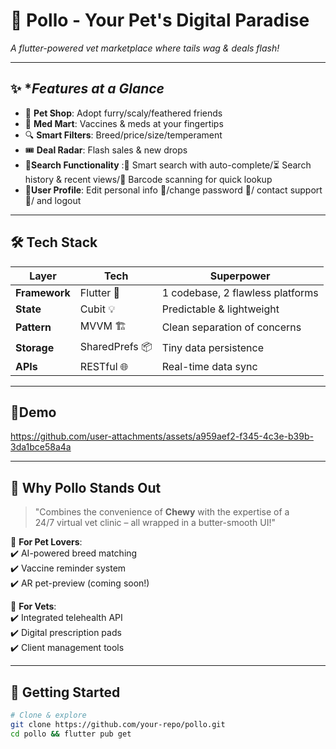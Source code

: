# 🐾 Pollo - Your Pet's Digital Paradise  
*A flutter-powered vet marketplace where tails wag & deals flash!*  

---

## ✨ **Features at a Glance*  
- 🐶 **Pet Shop**: Adopt furry/scaly/feathered friends  
- 💊 **Med Mart**: Vaccines & meds at your fingertips  
- 🔍 **Smart Filters**: Breed/price/size/temperament  
- 🎟️ **Deal Radar**: Flash sales & new drops  
- 🔎**Search Functionality** :🤖 Smart search with auto-complete/⏳ Search history & recent views/📲 Barcode scanning for quick lookup
- 👤**User Profile**: Edit personal info 🔧/change password 🔐/ contact support 📩/ and logout   

---

## 🛠️ **Tech Stack**  
| Layer          | Tech                | Superpower                     |  
|----------------|---------------------|--------------------------------|  
| **Framework**  | Flutter 🎯          | 1 codebase, 2 flawless platforms |  
| **State**      | Cubit 💡            | Predictable & lightweight      |  
| **Pattern**    | MVVM 🏗️            | Clean separation of concerns   |  
| **Storage**    | SharedPrefs 📦      | Tiny data persistence          |  
| **APIs**       | RESTful 🌐          | Real-time data sync            |  

---

## 🎥Demo
https://github.com/user-attachments/assets/a959aef2-f345-4c3e-b39b-3da1bce58a4a

---

## 🎨 **Why Pollo Stands Out**  
> "Combines the convenience of **Chewy** with the expertise of a  
> 24/7 virtual vet clinic – all wrapped in a butter-smooth UI!"  

🔹 **For Pet Lovers**:  
✔️ AI-powered breed matching  
✔️ Vaccine reminder system  
✔️ AR pet-preview (coming soon!)  

🔹 **For Vets**:  
✔️ Integrated telehealth API  
✔️ Digital prescription pads  
✔️ Client management tools  

---

## 🚀 **Getting Started**  
```bash
# Clone & explore  
git clone https://github.com/your-repo/pollo.git  
cd pollo && flutter pub get  
